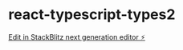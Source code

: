 # react-typescript-types2

[Edit in StackBlitz next generation editor ⚡️](https://stackblitz.com/~/github.com/mluighy/react-typescript-types2)